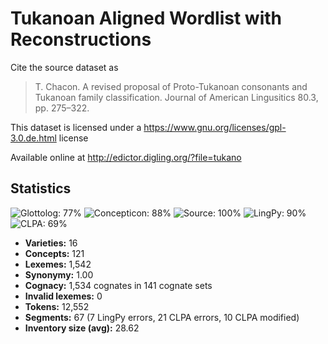 # Tukanoan Aligned Wordlist with Reconstructions

Cite the source dataset as

> T. Chacon. A revised proposal of Proto-Tukanoan consonants and Tukanoan family classification. Journal of American Lingusitics 80.3, pp. 275–322.

This dataset is licensed under a https://www.gnu.org/licenses/gpl-3.0.de.html license

Available online at http://edictor.digling.org/?file=tukano

## Statistics
![Glottolog: 77%](https://img.shields.io/badge/Glottolog-77%25-yellow.svg "Glottolog: 77%") ![Concepticon: 88%](https://img.shields.io/badge/Concepticon-88%25-yellowgreen.svg "Concepticon: 88%") ![Source: 100%](https://img.shields.io/badge/Source-100%25-brightgreen.svg "Source: 100%") ![LingPy: 90%](https://img.shields.io/badge/LingPy-90%25-yellowgreen.svg "LingPy: 90%") ![CLPA: 69%](https://img.shields.io/badge/CLPA-69%25-orange.svg "CLPA: 69%")

- **Varieties:** 16
- **Concepts:** 121
- **Lexemes:** 1,542
- **Synonymy:** 1.00
- **Cognacy:** 1,534 cognates in 141 cognate sets
- **Invalid lexemes:** 0
- **Tokens:** 12,552
- **Segments:** 67 (7 LingPy errors, 21 CLPA errors, 10 CLPA modified)
- **Inventory size (avg):** 28.62